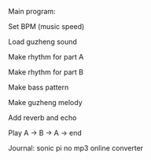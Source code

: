 Main program:

Set BPM (music speed)

Load guzheng sound

Make rhythm for part A

Make rhythm for part B

Make bass pattern

Make guzheng melody

Add reverb and echo

Play A → B → A → end

Journal:
sonic pi no mp3
online converter
